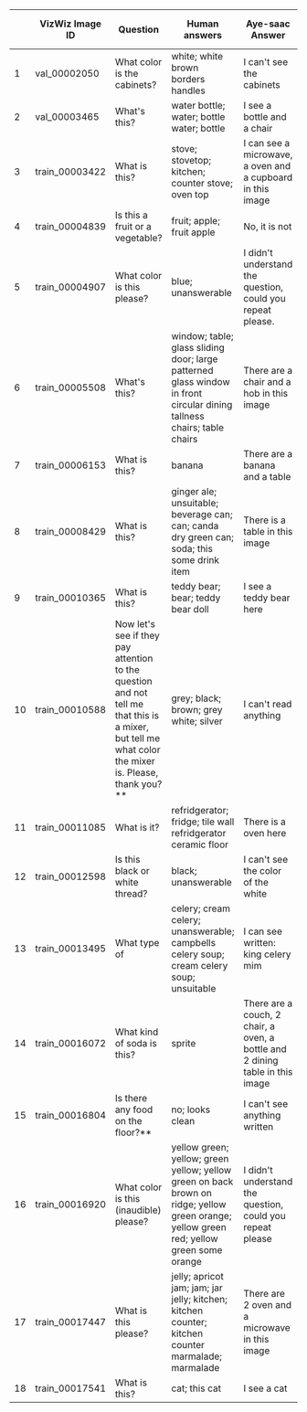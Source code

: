 |    | VizWiz Image ID | Question                                                                                                                                            | Human answers                                                                                                                            | Aye-saac Answer                                                               | Pythia Top Answer | HieCoAtt Top Answer |
|----|-----------------|-----------------------------------------------------------------------------------------------------------------------------------------------------|------------------------------------------------------------------------------------------------------------------------------------------|-------------------------------------------------------------------------------|-------------------|---------------------|
| 1  | val\_00002050   | What color is the cabinets?                                                                                                                         | white; white brown borders handles                                                                                                       | I can't see the cabinets                                                      | white             | white               |
| 2  | val\_00003465   | What's this?                                                                                                                                        | water bottle; water; bottle water; bottle                                                                                                | I see a bottle and a chair                                                    | water bottle      | yes                 |
| 3  | train\_00003422 | What is this?                                                                                                                                       | stove; stovetop; kitchen; counter stove; oven top                                                                                        | I can see a microwave, a oven and a cupboard in this image                    | stove             | cake                |
| 4  | train\_00004839 | Is this a fruit or a vegetable?                                                                                                                     | fruit; apple; fruit apple                                                                                                                | No, it is not                                                                 | fruit             | fruit               |
| 5  | train\_00004907 | What color is this please?                                                                                                                          | blue; unanswerable                                                                                                                       | I didn't understand the question, could you repeat please.                    | blue              | blue                |
| 6  | train\_00005508 | What's this?                                                                                                                                        | window; table; glass sliding door; large patterned glass window in front circular dining tallness chairs; table chairs                   | There are a chair and a hob in this image                                     | bedroom           | yes                 |
| 7  | train\_00006153 | What is this?                                                                                                                                       | banana                                                                                                                                   | There are a banana and a table                                                | banana            | banana              |
| 8  | train\_00008429 | What is this?                                                                                                                                       | ginger ale; unsuitable; beverage can; can; canda dry green can; soda; this some drink item                                               | There is a table in this image                                                | laptop            | keyboard            |
| 9  | train\_00010365 | What is this?                                                                                                                                       | teddy bear; bear; teddy bear doll                                                                                                        | I see a teddy bear here                                                       | doll              | teddy bear          |
| 10 | train\_00010588 | Now let's see if they pay attention to the question and not tell me that this is a mixer, but tell me what color the mixer is. Please, thank you?** | grey; black; brown; grey white; silver                                                                                                   | I can't read anything                                                         | yes               | red                 |
| 11 | train\_00011085 | What is it?                                                                                                                                         | refridgerator; fridge; tile wall refridgerator ceramic floor                                                                             | There is a oven here                                                          | bathroom          | window              |
| 12 | train\_00012598 | Is this black or white thread?                                                                                                                      | black; unanswerable                                                                                                                      | I can't see the color of the white                                            | white             | white               |
| 13 | train\_00013495 | What type of                                                                                                                                        | celery; cream celery; unanswerable; campbells celery soup; cream celery soup; unsuitable                                                 | I can see written: king celery mim                                            | cheese            | ceramic             |
| 14 | train\_00016072 | What kind of soda is this?                                                                                                                          | sprite                                                                                                                                   | There are a couch, 2 chair, a oven, a bottle and 2 dining table in this image | sprite            | pepsi               |
| 15 | train\_00016804 | Is there any food on the floor?**                                                                                                                   | no; looks clean                                                                                                                          | I can't see anything written                                                  | no                | no                  |
| 16 | train\_00016920 | What color is this (inaudible) please?                                                                                                              | yellow green; yellow; green yellow; yellow green on back brown on ridge; yellow green orange; yellow green red; yellow green some orange | I didn't understand the question, could you repeat please                     | yellow            | yellow              |
| 17 | train\_00017447 | What is this please?                                                                                                                                | jelly; apricot jam; jam; jar jelly; kitchen; kitchen counter; kitchen counter marmalade; marmalade                                       | There are 2 oven and a microwave in this image                                | stove             | stove               |
| 18 | train\_00017541 | What is this?                                                                                                                                       | cat; this cat                                                                                                                            | I see a cat                                                                   | dog               | cat                 |

